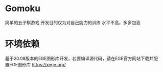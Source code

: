 # Gomoku
简单的五子棋游戏
开发目的仅为对自己能力的训练
水平不高，多多包涵

# 环境依赖
基于20.08版本的EGE图形库开发，若要编译源代码，请在EGE官方网站下载并配置EGE图形库
https://xege.org/
